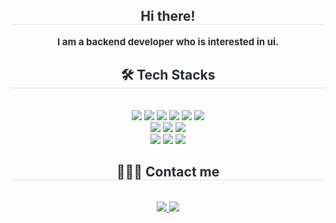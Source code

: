 <div align= "center"> 
    <h2 style="border-bottom: 1px solid #d8dee4; color: #282d33;"> Hi there! </h2>  
    <div style="font-weight: 700; font-size: 15px; text-align: center; color: #282d33;"> I am a backend developer who is interested in ui. </div> 
    </div>
    <div align= "center">
    <h2 style="border-bottom: 1px solid #d8dee4; color: #282d33;"> 🛠️ Tech Stacks </h2> <br> 
    <div style="margin: 0 auto; text-align: center;" align= "center"> 
          <img src="https://img.shields.io/badge/Java-007396?style=flat-square&logo=Java&logoColor=white">
         <img src="https://img.shields.io/badge/Kotlin-7F52FF?style=flat-square&logo=Kotlin&logoColor=white">
          <img src="https://img.shields.io/badge/Javascript-F7DF1E?style=flat-square&logo=Javascript&logoColor=white">
        <img src="https://img.shields.io/badge/HTML5-E34F26?style=flat-square&logo=HTML5&logoColor=white">
          <img src="https://img.shields.io/badge/MySQL-4479A1?style=flat-square&logo=MySQL&logoColor=white">
          <img src="https://img.shields.io/badge/Python-3776AB?style=flat-square&logo=Python&logoColor=white">
          <br/><img src="https://img.shields.io/badge/Spring-6DB33F?style=flat-square&logo=Spring&logoColor=white">
          <img src="https://img.shields.io/badge/React-61DAFB?style=flat-square&logo=React&logoColor=white">
          <img src="https://img.shields.io/badge/Spring Boot-6DB33F?style=flat-square&logo=Spring Boot&logoColor=white">
         <br/><img src="https://img.shields.io/badge/AWS-FF9900?style=flat-square&logo=amazonaws&logoColor=white"/>
        <img src="https://img.shields.io/badge/Docker-2496ED?style=flat-square&logo=docker&logoColor=white"/>
        <img src="https://img.shields.io/badge/Kafka-231F20?style=flat-square&logo=apachekafka&logoColor=white"/>
          </div>
    </div>
    <div align= "center">
    <h2 style="border-bottom: 1px solid #d8dee4; color: #282d33;"> 👩🏻‍💻 Contact me </h2> <br> 
    <div align= "center"> <a href=https://my-lifemap.tistory.com/> <img src="https://img.shields.io/badge/Tistory-000000?style=flat-square&logo=Tistory&logoColor=white&link=https://my-lifemap.tistory.com/"> </a>
         <a href=mailto:jrnecki81@gmail.com> <img src="https://img.shields.io/badge/Gmail-EA4335?style=flat-square&logo=Gmail&logoColor=white&link=mailto:jrnecki81@gmail.com"> </a>
          </div>  <br> 
    <div align= "center">  </div> 
    </div>
    
